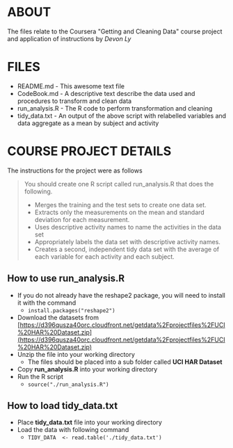 # ABOUT #
The files relate to the Coursera "Getting and Cleaning Data" course project and application of instructions by
*Devon Ly*

# FILES #

- README.md - This awesome text file
- CodeBook.md - A descriptive text describe the data used and procedures to transform and clean data
- run\_analysis.R - The R code to perform transformation and cleaning
- tidy_data.txt - An output of the above script with relabelled variables and data aggregate as a mean by subject and activity

# COURSE PROJECT DETAILS #
The instructions for the project were as follows
> 
> You should create one R script called run_analysis.R that does the following.
> 
> - Merges the training and the test sets to create one data set.
> - Extracts only the measurements on the mean and standard deviation for each measurement.
> - Uses descriptive activity names to name the activities in the data set
> - Appropriately labels the data set with descriptive activity names.
> - Creates a second, independent tidy data set with the average of each variable for each activity and each subject.

## How to use run\_analysis.R ##
- If you do not already have the reshape2 package, you will need to install it with the command
	- `install.packages("reshape2")`
- Download the datasets from [https://d396qusza40orc.cloudfront.net/getdata%2Fprojectfiles%2FUCI%20HAR%20Dataset.zip](https://d396qusza40orc.cloudfront.net/getdata%2Fprojectfiles%2FUCI%20HAR%20Dataset.zip)
- Unzip the file into your working directory
	- The files should be placed into a sub folder called **UCI HAR Dataset**
- Copy **run\_analysis.R** into your working directory
- Run the R script
	- `source("./run_analysis.R")`

## How to load tidy\_data.txt
- Place **tidy\_data.txt** file into your working directory
- Load the data with following command
	- `TIDY_DATA  <- read.table('./tidy_data.txt')`